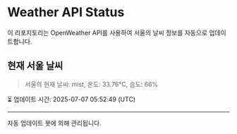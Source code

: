 
# Weather API Status

이 리포지토리는 OpenWeather API를 사용하여 서울의 날씨 정보를 자동으로 업데이트합니다.

## 현재 서울 날씨
> 서울의 현재 날씨: mist, 온도: 33.76°C, 습도: 66%

⏳ 업데이트 시간: 2025-07-07 05:52:49 (UTC)

---
자동 업데이트 봇에 의해 관리됩니다.
